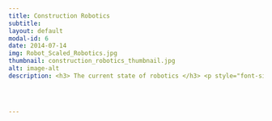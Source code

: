 ```yaml
---
title: Construction Robotics
subtitle:
layout: default
modal-id: 6
date: 2014-07-14
img: Robot_Scaled_Robotics.jpg
thumbnail: construction_robotics_thumbnail.jpg
alt: image-alt
description: <h3> The current state of robotics </h3> <p style="font-size:100%; text-align:justify"> Robotics research has seen rapid progress in academia over the last decade, thanks primarily to advances in standardization. This includes algorithms, software and hardware alike. Despite this progress, robots are yet to see large scale deployment in non-industrial settings. Most robots still remain confined to controlled industrial settings like manufacturing floors and sorting centers; or esoteric applications like space exploration. </br> The reason this progress has not translated from academia to industry is two fold. Firstly, human environments are extremely complex and unstructured. Robotic capabilities though vastly advanced compared to a decade ago, are still not mature enough to be deployed in settings where they are expected to exhibit artificial general intelligence <a href "https://rodneybrooks.com/blog/" ><b>(AGI)</b></a>. Currently the most hyped use cases for robotics are autonomous driving and service robotics. Both these problems fall under the <b>AGI</b> domain, due to the vast set of decision making and reasoning problems they entail. The second (<i>non-technical</i>) reason why robots have still not seen wide spread adoption (outside controlled industrial settings), is the lack of a direct value proposition. The cost to benefit value chain in most current robotics applications is not straight forward as either the <b>cost of technology is exorbitant compared to the problem it is solving </b> or the <b>quality of the existing solution available to the end user is far superior to automated one</b>. These being primary reasons among many others that have prevented robotic technologies from seeing wide spread adoption. </br> This inspired me to find an application for robotics that would have a genuine wide spread impact on some industry. Solving real problems that affect real people is the only way such an objective can be accomplished. While developing this insight was when I met Stuart Maggs. An architect who had a problem with construction and was on a similar mission. </br> </p> <p style="font-size:100%; text-align:justify"> <h3> The Problem with Construction </h3> </p> <p style="font-size:100%; text-align:justify"> Construction one of the world's largest industries is also one of its most polluting. There are estimates that nearly a <a href="https://www.sciencedirect.com/topics/earth-and-planetary-sciences/construction-waste"> <b>third</b> </a> of every construction project is ends up in a landfill and the entire industry on average operates on a <b>1~2%</b> margin due to waste and rework. The root of this problem lies in the fact that, despite making incredible progress in digital design the process of construction is still plagued by outdated tools and workflows. This leads to very poor process control, thereby causing a lot of waste and inefficiency within the construction process. At <a href="www.scaledrobotics.com"><b>Scaled Robotics</b></a>, we are on a mission to modernize construction with Robotics and A.I. We are building tools that can track, analyze and optimize construction processes to reduce waste and inefficiencies.</p> <h3>A genuine target application for Robotics</h3> <p style="font-size:100%; text-align:justify">Construction is like any other manufacturing industry with one <i>major caveat</i>. In traditional manufacturing, the object being manufactured moves through the manufacturing plant, whereas in construction, the plant moves through the object. This, naturally makes it very hard to measure the construction process, in turn, affecting the ability to implement efficient process control.</br> Leveraging my decade plus experience in robotics research and industry automation, I am fortunate to lead an amazing team of<a href="https://www.scaledrobotics.com/team"> <b><i> computer scientists, mathematicians, engineers and architects </i></b></a> at Scaled Robotics, where we are solving these problems in construction by leveraging the state of the art in robotics and artificial intelligence. Many of the problems in robotic construction directly relate to my prior experience, in <i><b> perception, learning and control</b></i>. <i> You can find out more about what we do by clicking our logo below</i>.</p> <a href="https://www.scaledrobotics.com"> <img src="img/logos/Logo_plain_Yellow.png" class="img-responsive img-centered" style="width:50%;height:50%"> </a>




---
```


